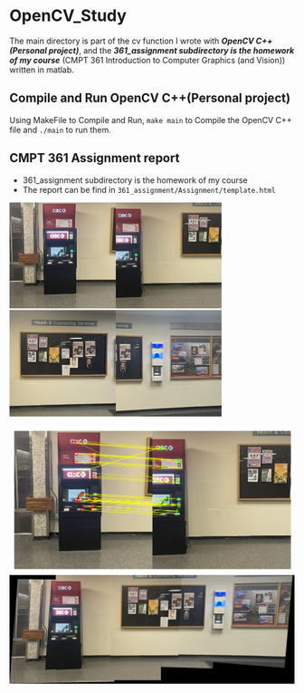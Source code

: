# OpenCV_Study
The main directory is part of the cv function I wrote with ___OpenCV C++(Personal project)___, 
and the ___361_assignment subdirectory is the homework of my course___ (CMPT 361 Introduction to Computer Graphics (and Vision)) written in matlab.

## Compile and Run OpenCV C++(Personal project)
Using MakeFile to Compile and Run, `make main` to Compile the OpenCV C++ file and `./main` to run them.

## CMPT 361 Assignment report
* 361_assignment subdirectory is the homework of my course
* The report can be find in `361_assignment/Assignment/template.html`

<img src="./361_Assignment/Assignment 2/ResultPicture/S2-im1.png" alt="S2-im1" style="zoom:25%;" /><img src="./361_Assignment/Assignment 2/ResultPicture/S2-im2.png" alt="S2-im2" style="zoom:25%;" /><img src="./361_Assignment/Assignment 2/ResultPicture/S2-im3.png" alt="S2-im3" style="zoom:25%;" /><img src="./361_Assignment/Assignment 2/ResultPicture/S2-im4.png" alt="S2-im4" style="zoom:25%;" />

<img src="./361_Assignment/Assignment 2/ResultPicture/S2-fastRMatch.png" alt="S2-fastRMatch" style="zoom:50%;" />

<img src="./361_Assignment/Assignment 2/ResultPicture/S2-panorama.png" alt="S2-panorama" style="zoom:80%;" />

